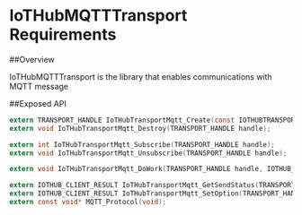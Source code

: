 # IoTHubMQTTTransport Requirements

##Overview

IoTHubMQTTTransport is the library that enables communications with MQTT message

##Exposed API

```C
extern TRANSPORT_HANDLE IoTHubTransportMqtt_Create(const IOTHUBTRANSPORT_CONFIG* config);
extern void IoTHubTransportMqtt_Destroy(TRANSPORT_HANDLE handle);

extern int IoTHubTransportMqtt_Subscribe(TRANSPORT_HANDLE handle);
extern void IoTHubTransportMqtt_Unsubscribe(TRANSPORT_HANDLE handle);

extern void IoTHubTransportMqtt_DoWork(TRANSPORT_HANDLE handle, IOTHUB_CLIENT_LL_HANDLE iotHubClientHandle);

extern IOTHUB_CLIENT_RESULT IoTHubTransportMqtt_GetSendStatus(TRANSPORT_HANDLE handle, IOTHUB_CLIENT_STATUS *iotHubClientStatus);
extern IOTHUB_CLIENT_RESULT IoTHubTransportMqtt_SetOption(TRANSPORT_HANDLE handle, const char* optionName, const void* value);
extern const void* MQTT_Protocol(void);
```

